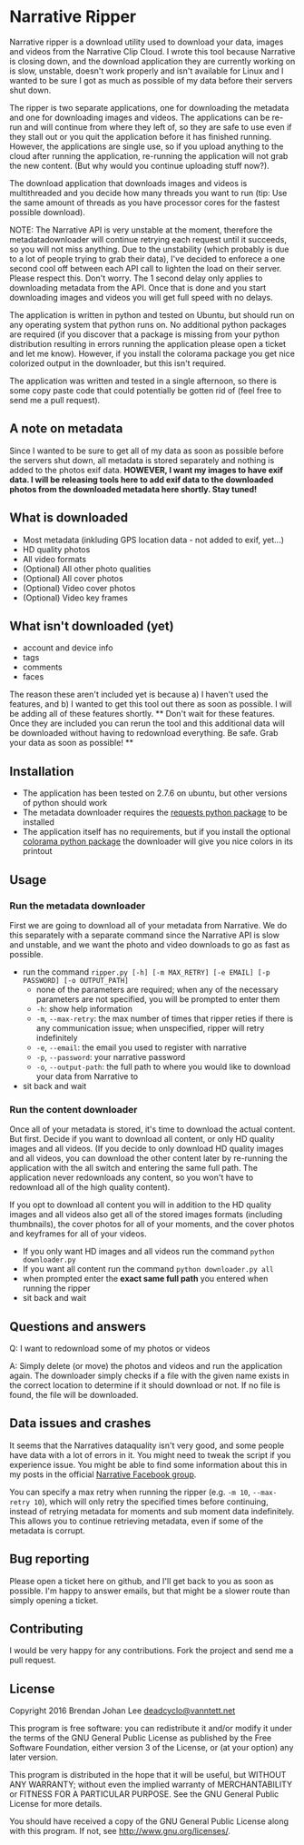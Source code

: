 # Narrative Ripper

Narrative ripper is a download utility used to download your data,
images and videos from the Narrative Clip Cloud. I wrote this tool
because Narrative is closing down, and the download application they
are currently working on is slow, unstable, doesn't work properly and
isn't available for Linux and I wanted to be sure I got as much as
possible of my data before their servers shut down.

The ripper is two separate applications, one for downloading the
metadata and one for downloading images and videos. The applications
can be re-run and will continue from where they left of, so they are
safe to use even if they stall out or you quit the application before
it has finished running. However, the applications are single use, so
if you upload anything to the cloud after running the application,
re-running the application will not grab the new content. (But why
would you continue uploading stuff now?).

The download application that downloads images and videos is
multithreaded and you decide how many threads you want to run (tip:
Use the same amount of threads as you have processor cores for the
fastest possible download).

NOTE: The Narrative API is very unstable at the moment, therefore the
metadatadownloader will continue retrying each request until it
succeeds, so you will not miss anything. Due to the unstability (which
probably is due to a lot of people trying to grab their data), I've
decided to enforece a one second cool off between each API call to
lighten the load on their server. Please respect this. Don't
worry. The 1 second delay only applies to downloading metadata from
the API. Once that is done and you start downloading images and videos
you will get full speed with no delays.

The application is written in python and tested on Ubuntu, but should
run on any operating system that python runs on. No additional python
packages are required (if you discover that a package is missing from
your python distribution resulting in errors running the application
please open a ticket and let me know). However, if you install the
colorama package you get nice colorized output in the downloader, but
this isn't required.

The application was written and tested in a single afternoon, so there
is some copy paste code that could potentially be gotten rid of (feel
free to send me a pull request).

## A note on metadata

Since I wanted to be sure to get all of my data as soon as possible
before the servers shut down, all metadata is stored separately and
nothing is added to the photos exif data. **HOWEVER, I want my images
to have exif data. I will be releasing tools here to add exif data to
the downloaded photos from the downloaded metadata here shortly. Stay
tuned!**

## What is downloaded

* Most metadata (inkluding GPS location data - not added to exif, yet...)
* HD quality photos
* All video formats
* (Optional) All other photo qualities
* (Optional) All cover photos
* (Optional) Video cover photos
* (Optional) Video key frames

## What isn't downloaded (yet)

* account and device info
* tags
* comments
* faces

The reason these aren't included yet is because a) I haven't used the
features, and b) I wanted to get this tool out there as soon as
possible. I will be adding all of these features shortly. ** Don't
wait for these features. Once they are included you can rerun the tool
and this additional data will be downloaded without having to
redownload everything. Be safe. Grab your data as soon as possible! **

## Installation

* The application has been tested on 2.7.6 on ubuntu, but other versions of python should work
* The metadata downloader requires the [requests python package](https://pypi.python.org/pypi/requests/2.11.1) to be installed
* The application itself has no requirements, but if you install the optional [colorama python package](https://pypi.python.org/pypi/colorama/0.3.7) the downloader will give you nice colors in its printout

## Usage

### Run the metadata downloader

First we are going to download all of your metadata from Narrative. We
do this separately with a separate command since the Narrative API is
slow and unstable, and we want the photo and video downloads to go as
fast as possible.

* run the command `ripper.py [-h] [-m MAX_RETRY] [-e EMAIL] [-p PASSWORD] [-o OUTPUT_PATH]`
  * none of the parameters are required; when any of the necessary parameters are not specified, you will be prompted to enter them
  * `-h`: show help information
  * `-m`, `--max-retry`: the max number of times that ripper reties if there is any communication issue; when unspecified, ripper will retry indefinitely
  * `-e`, `--email`: the email you used to register with narrative
  * `-p`, `--password`: your narrative password
  * `-o`, `--output-path`: the full path to where you would like to download your data from Narrative to
* sit back and wait

### Run the content downloader

Once all of your metadata is stored, it's time to download the actual
content. But first. Decide if you want to download all content, or
only HD quality images and all videos. (If you decide to only download
HD quality images and all videos, you can download the other content
later by re-running the application with the all switch and entering
the same full path. The application never redownloads any content, so
you won't have to redownload all of the high quality content).

If you opt to download all content you will in addition to the HD
quality images and all videos also get all of the stored images
formats (including thumbnails), the cover photos for all of your
moments, and the cover photos and keyframes for all of your videos.

* If you only want HD images and all videos run the command `python downloader.py`
* If you want all content run the command `python downloader.py all`
* when prompted enter the **exact same full path** you entered when running the ripper
* sit back and wait

## Questions and answers

Q: I want to redownload some of my photos or videos

A: Simply delete (or move) the photos and videos and run the
application again. The downloader simply checks if a file with the
given name exists in the correct location to determine if it should
download or not. If no file is found, the file will be downloaded.

## Data issues and crashes

It seems that the Narratives dataquality isn't very good, and some
people have data with a lot of errors in it. You might need to tweak
the script if you experience issue. You might be able to find some
information about this in my posts in the official
[Narrative Facebook group](https://www.facebook.com/groups/NarrativeLounge/permalink/1138896219481247).

You can specify a max retry when running the ripper (e.g. `-m 10`,
`--max-retry 10`), which will only retry the specified times before
continuing, instead of retrying metadata for moments and sub moment
data indefinitely. This allows you to continue retrieving metadata,
even if some of the metadata is corrupt.

## Bug reporting

Please open a ticket here on github, and I'll get back to you as soon
as possible. I'm happy to answer emails, but that might be a slower
route than simply opening a ticket.

## Contributing

I would be very happy for any contributions. Fork the project and send
me a pull request.

## License

Copyright 2016 Brendan Johan Lee <deadcyclo@vanntett.net>

This program is free software: you can redistribute it and/or modify
it under the terms of the GNU General Public License as published by
the Free Software Foundation, either version 3 of the License, or
(at your option) any later version.

This program is distributed in the hope that it will be useful,
but WITHOUT ANY WARRANTY; without even the implied warranty of
MERCHANTABILITY or FITNESS FOR A PARTICULAR PURPOSE.  See the
GNU General Public License for more details.

You should have received a copy of the GNU General Public License
along with this program.  If not, see <http://www.gnu.org/licenses/>.
